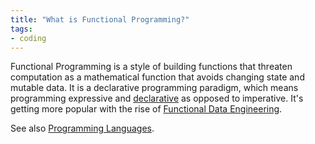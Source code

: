 ```yaml
---
title: "What is Functional Programming?"
tags:
- coding
---
```


Functional Programming is a style of building functions that threaten computation as a mathematical function that avoids changing state and mutable data. It is a declarative programming paradigm, which means programming expressive and [declarative](term/declarative.md) as opposed to imperative. It's getting more popular with the rise of [Functional Data Engineering](term/functional%20data%20engineering.md).

See also [Programming Languages](term/programming%20languages.md).